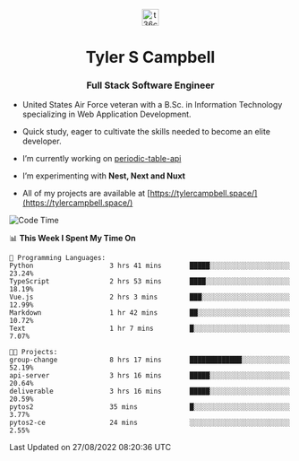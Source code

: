 <p align="center">
<a href="https://www.linkedin.com/in/t36campbell" target="blank"><img align="center" src="https://ik.imagekit.io/t36campbell/Portfolio/linkedin.png.original_m8bbGgPh6.png" alt="t36campbell" height="30" width="30" /></a>
</p>
<h1 align="center">Tyler S Campbell</h1>
<h3 align="center">Full Stack Software Engineer</h3>

* United States Air Force veteran with a B.Sc. in Information Technology specializing in Web Application Development. 

* Quick study, eager to cultivate the skills needed to become an elite developer.

* I’m currently working on [periodic-table-api](https://github.com/t36campbell/periodic-table-api)

* I’m experimenting with **Nest, Next and Nuxt**

* All of my projects are available at [https://tylercampbell.space/](https://tylercampbell.space/)

<!--START_SECTION:waka-->
![Code Time](http://img.shields.io/badge/Code%20Time-1%2C761%20hrs%208%20mins-blue)

📊 **This Week I Spent My Time On** 

```text
💬 Programming Languages: 
Python                   3 hrs 41 mins       █████░░░░░░░░░░░░░░░░░░░░   23.24% 
TypeScript               2 hrs 53 mins       ████░░░░░░░░░░░░░░░░░░░░░   18.19% 
Vue.js                   2 hrs 3 mins        ███░░░░░░░░░░░░░░░░░░░░░░   12.99% 
Markdown                 1 hr 42 mins        ██░░░░░░░░░░░░░░░░░░░░░░░   10.72% 
Text                     1 hr 7 mins         █░░░░░░░░░░░░░░░░░░░░░░░░   7.07%

🐱‍💻 Projects: 
group-change             8 hrs 17 mins       █████████████░░░░░░░░░░░░   52.19% 
api-server               3 hrs 16 mins       █████░░░░░░░░░░░░░░░░░░░░   20.64% 
deliverable              3 hrs 16 mins       █████░░░░░░░░░░░░░░░░░░░░   20.59% 
pytos2                   35 mins             █░░░░░░░░░░░░░░░░░░░░░░░░   3.77% 
pytos2-ce                24 mins             ░░░░░░░░░░░░░░░░░░░░░░░░░   2.55%

```


 Last Updated on 27/08/2022 08:20:36 UTC
<!--END_SECTION:waka-->

